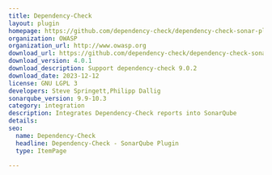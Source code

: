 ```yaml
---
title: Dependency-Check
layout: plugin
homepage: https://github.com/dependency-check/dependency-check-sonar-plugin
organization: OWASP
organization_url: http://www.owasp.org
download_url: https://github.com/dependency-check/dependency-check-sonar-plugin/releases/download/4.0.1/sonar-dependency-check-plugin-4.0.1.jar
download_version: 4.0.1
download_description: Support dependency-check 9.0.2
download_date: 2023-12-12
license: GNU LGPL 3
developers: Steve Springett,Philipp Dallig
sonarqube_version: 9.9-10.3
category: integration
description: Integrates Dependency-Check reports into SonarQube
details: 
seo:
  name: Dependency-Check
  headline: Dependency-Check - SonarQube Plugin
  type: ItemPage

---
```


